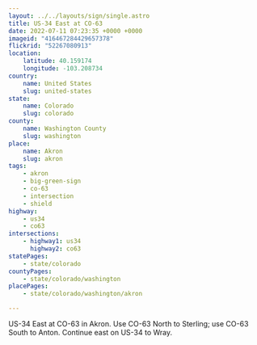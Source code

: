 ```yaml
---
layout: ../../layouts/sign/single.astro
title: US-34 East at CO-63
date: 2022-07-11 07:23:35 +0000 +0000
imageid: "416467284429657378"
flickrid: "52267080913"
location:
    latitude: 40.159174
    longitude: -103.208734
country:
    name: United States
    slug: united-states
state:
    name: Colorado
    slug: colorado
county:
    name: Washington County
    slug: washington
place:
    name: Akron
    slug: akron
tags:
    - akron
    - big-green-sign
    - co-63
    - intersection
    - shield
highway:
    - us34
    - co63
intersections:
    - highway1: us34
      highway2: co63
statePages:
    - state/colorado
countyPages:
    - state/colorado/washington
placePages:
    - state/colorado/washington/akron

---
```

US-34 East at CO-63 in Akron.  Use CO-63 North to Sterling; use CO-63 South to Anton.  Continue east on US-34 to Wray.